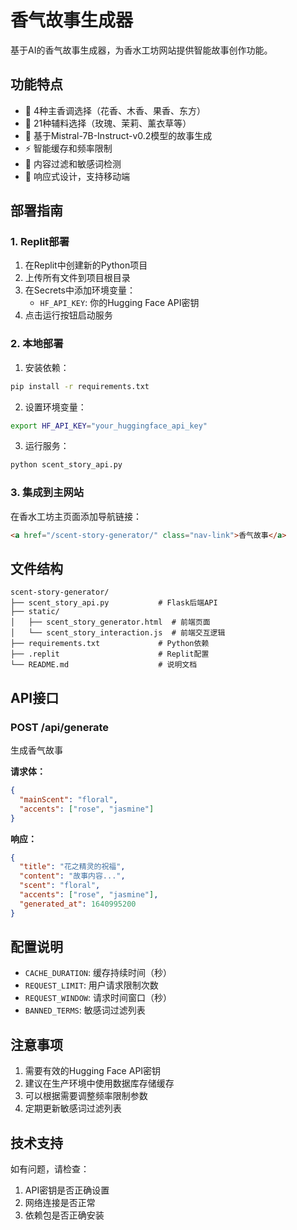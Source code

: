 # 香气故事生成器

基于AI的香气故事生成器，为香水工坊网站提供智能故事创作功能。

## 功能特点

- 🎨 4种主香调选择（花香、木香、果香、东方）
- 🌸 21种辅料选择（玫瑰、茉莉、薰衣草等）
- 🤖 基于Mistral-7B-Instruct-v0.2模型的故事生成
- ⚡ 智能缓存和频率限制
- 🎯 内容过滤和敏感词检测
- 📱 响应式设计，支持移动端

## 部署指南

### 1. Replit部署

1. 在Replit中创建新的Python项目
2. 上传所有文件到项目根目录
3. 在Secrets中添加环境变量：
   - `HF_API_KEY`: 你的Hugging Face API密钥
4. 点击运行按钮启动服务

### 2. 本地部署

1. 安装依赖：
```bash
pip install -r requirements.txt
```

2. 设置环境变量：
```bash
export HF_API_KEY="your_huggingface_api_key"
```

3. 运行服务：
```bash
python scent_story_api.py
```

### 3. 集成到主网站

在香水工坊主页面添加导航链接：
```html
<a href="/scent-story-generator/" class="nav-link">香气故事</a>
```

## 文件结构

```
scent-story-generator/
├── scent_story_api.py           # Flask后端API
├── static/
│   ├── scent_story_generator.html  # 前端页面
│   └── scent_story_interaction.js  # 前端交互逻辑
├── requirements.txt             # Python依赖
├── .replit                      # Replit配置
└── README.md                    # 说明文档
```

## API接口

### POST /api/generate

生成香气故事

**请求体：**
```json
{
  "mainScent": "floral",
  "accents": ["rose", "jasmine"]
}
```

**响应：**
```json
{
  "title": "花之精灵的祝福",
  "content": "故事内容...",
  "scent": "floral",
  "accents": ["rose", "jasmine"],
  "generated_at": 1640995200
}
```

## 配置说明

- `CACHE_DURATION`: 缓存持续时间（秒）
- `REQUEST_LIMIT`: 用户请求限制次数
- `REQUEST_WINDOW`: 请求时间窗口（秒）
- `BANNED_TERMS`: 敏感词过滤列表

## 注意事项

1. 需要有效的Hugging Face API密钥
2. 建议在生产环境中使用数据库存储缓存
3. 可以根据需要调整频率限制参数
4. 定期更新敏感词过滤列表

## 技术支持

如有问题，请检查：
1. API密钥是否正确设置
2. 网络连接是否正常
3. 依赖包是否正确安装 
